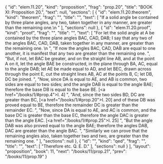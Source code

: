 {
  "id": "elem.11.20",
  "kind": "proposition",
  "frag": "prop.20",
  "title": "BOOK XI: Proposition 20.",
  "text": null,
  "sections": [
    {
      "id": "elem.11.20.theorem",
      "kind": "theorem",
      "frag": "",
      "title": "",
      "text": [
        "If a solid angle be contained by three plane angles, any two, taken together in any manner, are greater than the remaining one.\n      "
      ],
      "sections": null
    },
    {
      "id": "elem.11.20.proof",
      "kind": "proof",
      "frag": "",
      "title": "",
      "text": [
        "For let the solid angle at A be contained by the three plane angles BAC, CAD, DAB; I say that any two of the angles BAC, CAD, DAB, taken together in any manner, are greater than the remaining one. \n      ",
        "If now the angles BAC, CAD, DAB are equal to one another, it is manifest that any two are greater than the remaining one. ",
        "But, if not, let BAC be greater, and on the straight line AB, and at the point A on it, let the angle BAE be constructed, in the plane through BA, AC, equal to the angle DAB; let AE be made equal to AD, and let BEC, drawn across through the point E, cut the straight lines AB, AC at the points B, C; let DB, DC be joined. ",
        "Now, since DA is equal to AE, and AB is common, two sides are equal to two sides; and the angle DAB is equal to the angle BAE; therefore the base DB is equal to the base BE. [<a href=\"/books/1/#prop.4\">I. 4</a>] ",
        "And, since the two sides BD, DC are greater than BC, [<a href=\"/books/1/#prop.20\">I. 20</a>] and of these DB was proved equal to BE, therefore the remainder DC is greater than the remainder EC. ",
        "Now, since DA is equal to AE, and AC is common, and the base DC is greater than the base EC, therefore the angle DAC is greater than the angle EAC. [<a href=\"/books/1/#prop.25\">I. 25</a>] ",
        "But the angle DAB was also proved equal to the angle BAE; therefore the angles DAB, DAC are greater than the angle BAC. ",
        "Similarly we can prove that the remaining angles also, taken together two and two, are greater than the remaining one. "
      ],
      "sections": null
    },
    {
      "id": "",
      "kind": "qed",
      "frag": "",
      "title": "",
      "text": [
        "Therefore etc. Q. E. D."
      ],
      "sections": null
    }
  ],
  "layout": "proposition",
  "book": 11,
  "next": "/books/11/prop.21",
  "prev": "/books/11/prop.19"
}
